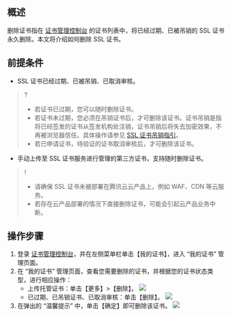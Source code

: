 ## 概述
删除证书指在 [证书管理控制台](https://console.cloud.tencent.com/certoverview) 的证书列表中，将已经过期、已被吊销的 SSL 证书永久删除。本文将介绍如何删除 SSL 证书。

## 前提条件
- SSL 证书已经过期、已被吊销、已取消审核。
>?
>- 若证书已过期，您可以随时删除证书。
>- 若证书未过期，您必须在吊销证书后，才可删除该证书。证书吊销是指将已经签发的证书从签发机构处注销，证书吊销后将失去加密效果，不再被浏览器信任。具体操作请参见 [SSL 证书吊销指引](https://cloud.tencent.com/document/product/400/6550)。
>- 若已申请证书，待验证的证书取消审核后，才可删除该证书。
>
- 手动上传至 SSL 证书服务进行管理的第三方证书，支持随时删除证书。

>!
>- 请确保 SSL 证书未被部署在腾讯云云产品上，例如 WAF、CDN 等云服务。
>- 若存在云产品部署的情况下直接删除证书，可能会引起云产品业务中断。


## 操作步骤
1. 登录 [证书管理控制台](https://console.cloud.tencent.com/certoverview)，并在左侧菜单栏单击【我的证书】，进入 “我的证书” 管理页面。
2. 在 “我的证书” 管理页面，查看您需要删除的证书，并根据您的证书状态类型，进行相应操作：
	- 上传托管证书：单击【更多】>【删除】。
	![](https://main.qcloudimg.com/raw/ab103fca752803b25b59f1e864acf6a0.png)
	- 已过期、已吊销证书、已取消审核：单击【删除】。
	![](https://main.qcloudimg.com/raw/381029fe7bf9f7f9192d8964ee092925.png)
3. 在弹出的 “温馨提示” 中，单击【确定】即可删除该证书。
![](https://main.qcloudimg.com/raw/63513643d152b0b05b5ef5808177e669.png)

